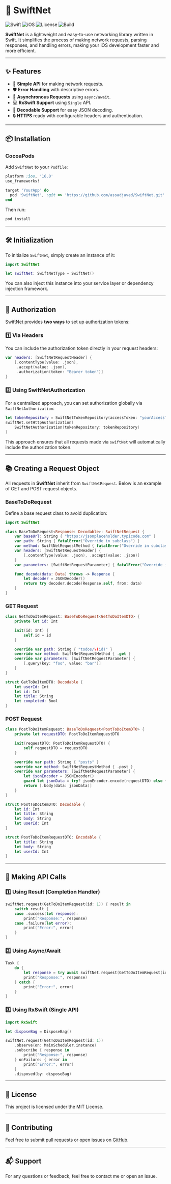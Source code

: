 # 🚀 SwiftNet

![Swift](https://img.shields.io/badge/Swift-5.7-orange.svg)
![iOS](https://img.shields.io/badge/iOS-16%2B-blue.svg)
![License](https://img.shields.io/badge/license-MIT-green.svg)
![Build](https://img.shields.io/badge/build-passing-brightgreen.svg)

**SwiftNet** is a lightweight and easy-to-use networking library written in Swift. It simplifies the process of making network requests, parsing responses, and handling errors, making your iOS development faster and more efficient.

---

## ✨ Features

- 🔗 **Simple API** for making network requests.
- 🛡️ **Error Handling** with descriptive errors.
- 🚦 **Asynchronous Requests** using `async/await`.
- 💻 **RxSwift Support** using `Single` API.
- 💾 **Decodable Support** for easy JSON decoding.
- 🔒 **HTTPS** ready with configurable headers and authentication.

---

## 📦 Installation

### CocoaPods

Add `SwiftNet` to your `Podfile`:

```ruby
platform :ios, '16.0'
use_frameworks!

target 'YourApp' do
  pod 'SwiftNet', :git => 'https://github.com/assadjaved/SwiftNet.git'
end
```

Then run:

```bash
pod install
```

---

## 🛠️ Initialization

To initialize `SwiftNet`, simply create an instance of it:

```swift
import SwiftNet

let swiftNet: SwiftNetType = SwiftNet()
```

You can also inject this instance into your service layer or dependency injection framework.

---

## 🔑 Authorization

SwiftNet provides **two ways** to set up authorization tokens:

### 1️⃣ **Via Headers**
You can include the authorization token directly in your request headers:

```swift
var headers: [SwiftNetRequestHeader] {
    [.contentType(value: .json),
     .accept(value: .json),
     .authorization(token: "Bearer token")]
}
```

### 2️⃣ **Using SwiftNetAuthorization**
For a centralized approach, you can set authorization globally via `SwiftNetAuthorization`:

```swift
let tokenRepository = SwiftNetTokenRepository(accessToken: "yourAccessToken", refreshToken: "yourRefreshToken")
swiftNet.setHttpAuthorization(
    SwiftNetAuthorization(tokenRepository: tokenRepository)
)
```

This approach ensures that all requests made via `swiftNet` will automatically include the authorization token.

---

## 📚 Creating a Request Object

All requests in **SwiftNet** inherit from `SwiftNetRequest`. Below is an example of GET and POST request objects.

### **BaseToDoRequest**

Define a base request class to avoid duplication:

```swift
import SwiftNet

class BaseToDoRequest<Response: Decodable>: SwiftNetRequest {
    var baseUrl: String { "https://jsonplaceholder.typicode.com" }
    var path: String { fatalError("Override in subclass") }
    var method: SwiftNetRequestMethod { fatalError("Override in subclass") }
    var headers: [SwiftNetRequestHeader] {
        [.contentType(value: .json), .accept(value: .json)]
    }
    var parameters: [SwiftNetRequestParameter] { fatalError("Override in subclass") }

    func decode(data: Data) throws -> Response {
        let decoder = JSONDecoder()
        return try decoder.decode(Response.self, from: data)
    }
}
```

### **GET Request**

```swift
class GetToDoItemRequest: BaseToDoRequest<GetToDoItemDTO> {
    private let id: Int

    init(id: Int) {
        self.id = id
    }

    override var path: String { "todos/\(id)" }
    override var method: SwiftNetRequestMethod { .get }
    override var parameters: [SwiftNetRequestParameter] {
        [.query(key: "foo", value: "bar")]
    }
}

struct GetToDoItemDTO: Decodable {
    let userId: Int
    let id: Int
    let title: String
    let completed: Bool
}
```

### **POST Request**

```swift
class PostToDoItemRequest: BaseToDoRequest<PostToDoItemDTO> {
    private let requestDTO: PostToDoItemRequestDTO

    init(requestDTO: PostToDoItemRequestDTO) {
        self.requestDTO = requestDTO
    }

    override var path: String { "posts" }
    override var method: SwiftNetRequestMethod { .post }
    override var parameters: [SwiftNetRequestParameter] {
        let jsonEncoder = JSONEncoder()
        guard let jsonData = try? jsonEncoder.encode(requestDTO) else { return [] }
        return [.body(data: jsonData)]
    }
}

struct PostToDoItemDTO: Decodable {
    let id: Int
    let title: String
    let body: String
    let userId: Int
}

struct PostToDoItemRequestDTO: Encodable {
    let title: String
    let body: String
    let userId: Int
}
```

---

## 📡 Making API Calls

### 1️⃣ **Using Result (Completion Handler)**

```swift
swiftNet.request(GetToDoItemRequest(id: 1)) { result in
    switch result {
    case .success(let response):
        print("Response:", response)
    case .failure(let error):
        print("Error:", error)
    }
}
```

### 2️⃣ **Using Async/Await**

```swift
Task {
    do {
        let response = try await swiftNet.request(GetToDoItemRequest(id: 1))
        print("Response:", response)
    } catch {
        print("Error:", error)
    }
}
```

### 3️⃣ **Using RxSwift (Single API)**

```swift
import RxSwift

let disposeBag = DisposeBag()

swiftNet.request(GetToDoItemRequest(id: 1))
    .observe(on: MainScheduler.instance)
    .subscribe { response in
        print("Response:", response)
    } onFailure: { error in
        print("Error:", error)
    }
    .disposed(by: disposeBag)
```

---

## 📝 License

This project is licensed under the MIT License.

---

## 🤝 Contributing

Feel free to submit pull requests or open issues on [GitHub](https://github.com/assadjaved/SwiftNet).

---

## 📬 Support

For any questions or feedback, feel free to contact me or open an issue.
